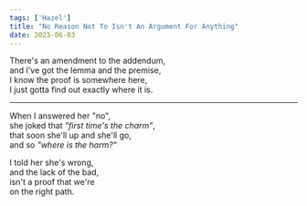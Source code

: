 ```yaml
---
tags: ['Hazel']
title: "No Reason Not To Isn't An Argument For Anything"
date: 2023-06-03
---
```


There's an amendment to the addendum,  
and I've got the lemma and the premise,  
I know the proof is somewhere here,  
I just gotta find out exactly where it is.

---

When I answered her "no",  
she joked that *"first time's the charm"*,  
that soon she'll up and she'll go,  
and so *"where is the harm?"*

I told her she's wrong,  
and the lack of the bad,  
isn't a proof that we're  
on the right path.
